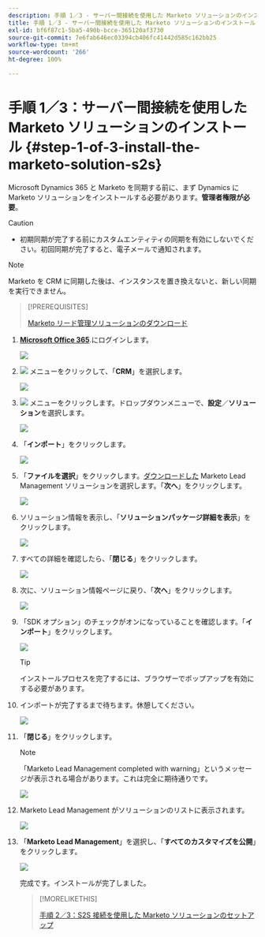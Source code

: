 ```yaml
---
description: 手順 1／3 - サーバー間接続を使用した Marketo ソリューションのインストール - Marketo ドキュメント - 製品ドキュメント
title: 手順 1／3 - サーバー間接続を使用した Marketo ソリューションのインストール
exl-id: bf6f87c1-5ba5-490b-bcce-365120af3730
source-git-commit: 7e6fab646ec03394cb406fc41442d585c162bb25
workflow-type: tm+mt
source-wordcount: '266'
ht-degree: 100%

---
```


# 手順 1／3：サーバー間接続を使用した Marketo ソリューションのインストール {#step-1-of-3-install-the-marketo-solution-s2s}

Microsoft Dynamics 365 と Marketo を同期する前に、まず Dynamics に Marketo ソリューションをインストールする必要があります。**管理者権限が必要**。

>[!CAUTION]
>
>* 初期同期が完了する前にカスタムエンティティの同期を有効にしないでください。初回同期が完了すると、電子メールで通知されます。


>[!NOTE]
>
>Marketo を CRM に同期した後は、インスタンスを置き換えないと、新しい同期を実行できません。

>[!PREREQUISITES]
>
>[Marketo リード管理ソリューションのダウンロード](/help/marketo/product-docs/crm-sync/microsoft-dynamics-sync/sync-setup/download-the-marketo-lead-management-solution.md)

1. **[Microsoft Office 365](https://login.microsoftonline.com/)**.にログインします。

   ![](assets/image2015-3-16-15-3a58-3a55.png)

1. ![](assets/image2015-3-16-16-3a1-3a13.png) メニューをクリックして、「**CRM**」を選択します。

   ![](assets/image2015-3-16-16-3a0-3a10.png)

1. ![](assets/image2015-5-13-10-3a5-3a8.png) メニューをクリックします。ドロップダウンメニューで、**設定**／**ソリューション**&#x200B;を選択します。

   ![](assets/image2015-5-13-10-3a4-3a1.png)

1. 「**インポート**」をクリックします。

   ![](assets/image2015-3-19-8-3a34-3a8.png)

1. 「**ファイルを選択**」をクリックします。[ダウンロードした](/help/marketo/product-docs/crm-sync/microsoft-dynamics-sync/sync-setup/download-the-marketo-lead-management-solution.md) Marketo Lead Management ソリューションを選択します。「**次へ**」をクリックします。

   ![](assets/image2015-10-9-14-3a44-3a14.png)

1. ソリューション情報を表示し、「**ソリューションパッケージ詳細を表示**」をクリックします。

   ![](assets/image2015-10-9-15-3a4-3a16.png)

1. すべての詳細を確認したら、「**閉じる**」をクリックします。

   ![](assets/image2015-10-9-14-3a57-3a3.png)

1. 次に、ソリューション情報ページに戻り、「**次へ**」をクリックします。

   ![](assets/image2015-10-9-14-3a59-3a24.png)

1. 「SDK オプション」のチェックがオンになっていることを確認します。「**インポート**」をクリックします。

   ![](assets/image2015-10-9-15-3a7-3a12.png)

   >[!TIP]
   >
   >インストールプロセスを完了するには、ブラウザーでポップアップを有効にする必要があります。

1. インポートが完了するまで待ちます。休憩してください。

   ![](assets/image2015-3-11-11-3a34-3a9.png)

1. 「**閉じる**」をクリックします。

   >[!NOTE]
   >
   >「Marketo Lead Management completed with warning」というメッセージが表示される場合があります。これは完全に期待通りです。

   ![](assets/image2015-3-13-9-3a54-3a39.png)

1. Marketo Lead Management がソリューションのリストに表示されます。

   ![](assets/image2015-3-19-8-3a40-3a38.png)

1. 「**Marketo Lead Management**」を選択し、「**すべてのカスタマイズを公開**」をクリックします。

   ![](assets/image2015-3-19-8-3a41-3a21.png)

   完成です。インストールが完了しました。

   >[!MORELIKETHIS]
   >
   >[手順 2／3：S2S 接続を使用した Marketo ソリューションのセットアップ](/help/marketo/product-docs/crm-sync/microsoft-dynamics-sync/sync-setup/microsoft-dynamics-365-with-s2s-connection/step-2-of-3-set-up.md)

